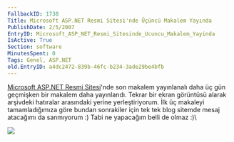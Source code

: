 ```yaml
---
FallbackID: 1738
Title: Microsoft ASP.NET Resmi Sitesi'nde Üçüncü Makalem Yayında
PublishDate: 2/5/2007
EntryID: Microsoft_ASP_NET_Resmi_Sitesinde_Ucuncu_Makalem_Yayinda
IsActive: True
Section: software
MinutesSpent: 0
Tags: Genel, ASP.NET
old.EntryID: a4dc2472-839b-46fc-b234-3ade29be4bfb
---
```

[Microsoft ASP.NET Resmi Sitesi](http://www.asp.net)'nde son makalem
yayınlanalı daha üç gün geçmişken bir makalem daha yayınlandı. Tekrar
bir ekran görüntüsü alarak arşivdeki hatıralar arasındaki yerine
yerleştiriyorum. İlk üç makaleyi tamamladığımıza göre bundan sonrakiler
için tek tek blog sitemde mesaj atacağımı da sanmıyorum :) Tabi ne
yapacağım belli de olmaz :)\

![](http://cdn.daron.yondem.com/assets/1738/01052007_1.png)


